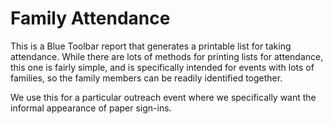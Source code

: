 # Family Attendance

This is a Blue Toolbar report that generates a printable list for taking attendance.  While there are lots of methods for printing lists for attendance, this one is fairly simple, and
is specifically intended for events with lots of families, so the family members can be readily identified together. 

We use this for a particular outreach event where we specifically want the informal appearance of paper sign-ins. 
